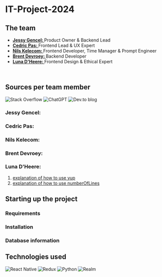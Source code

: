 # IT-Project-2024
<h2>The team </h2>
<ul>
  <li><b><a href="https://github.com/Jessy-Gencel">Jessy Gencel: </a></b>Product Owner & Backend Lead </li>
  <li><b><a href="https://github.com/TomeIDK">Cedric Pas: </a></b>Frontend Lead & UX Expert</li>
  <li><b><a href="https://github.com/nilskele">Nils Kelecom: </a></b>Frontend Developer, Time Manager &  Prompt Engineer</li>
  <li><b><a href="https://github.com/Brent-Devroey">Brent Devroey: </a></b>Backend Developer</li>
  <li><b><a href="https://github.com/LunaDHeere05">Luna D'Heere: </a></b>Frontend Design & Ethical Expert</li>
</ul>
<br>
<h2>Sources per team member </h2>

![Stack Overflow](https://img.shields.io/badge/-Stackoverflow-FE7A16?style=for-the-badge&logo=stack-overflow&logoColor=white)
![ChatGPT](https://img.shields.io/badge/chatGPT-74aa9c?style=for-the-badge&logo=openai&logoColor=white)
![Dev.to blog](https://img.shields.io/badge/dev.to-0A0A0A?style=for-the-badge&logo=dev.to&logoColor=white)

<h3>Jessy Gencel:</h3>
<ol>
</ol>

<h3>Cedric Pas:</h3>
<ol>
</ol>

<h3>Nils Kelecom:</h3>
<ol>
</ol>

<h3>Brent Devroey:</h3>
<ol>
</ol>

<h3>Luna D'Heere:</h3>
<ol>
  <li><a href="https://medium.com/scaleuptech/input-form-validations-with-yup-in-react-native-14164c633b05">explanation of how to use yup</a></li>
  <li><a href="[https://medium.com/scaleuptech/input-form-validations-with-yup-in-react-native-14164c633b05](https://stackoverflow.com/questions/30594080/how-to-have-ellipsis-effect-on-text)">explanation of how to use numberOfLines</a></li>
</ol>

<h2>Starting up the project</h2>
<h3>Requirements</h3>
<h3>Installation</h3>
<h3>Database information</h3>

<h2>Technologies used</h2>

![React Native](https://img.shields.io/badge/react_native-%2320232a.svg?style=for-the-badge&logo=react&logoColor=%2361DAFB)
![Redux](https://img.shields.io/badge/redux-%23593d88.svg?style=for-the-badge&logo=redux&logoColor=white)
![Python](https://img.shields.io/badge/python-3670A0?style=for-the-badge&logo=python&logoColor=ffdd54)
![Realm](https://img.shields.io/badge/Realm-39477F?style=for-the-badge&logo=realm&logoColor=white)
